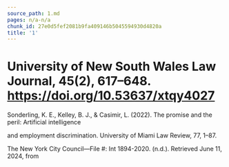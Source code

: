 ```yaml
---
source_path: 1.md
pages: n/a-n/a
chunk_id: 27e0d5fef2081b9fa409146b5045594930d4820a
title: '1'
---
```

# University of New South Wales Law Journal, 45(2), 617–648. https://doi.org/10.53637/xtqy4027

Sonderling, K. E., Kelley, B. J., & Casimir, L. (2022). The promise and the peril: Artificial intelligence

and employment discrimination. University of Miami Law Review, 77, 1–87.

The New York City Council—File #: Int 1894-2020. (n.d.). Retrieved June 11, 2024, from
